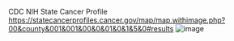CDC NIH State Cancer Profile 
https://statecancerprofiles.cancer.gov/map/map.withimage.php?00&county&001&001&00&0&01&0&1&5&0#results
![image](https://user-images.githubusercontent.com/116928193/231055508-d244d52e-3931-4433-98b4-b07ed7c86eb3.png)

